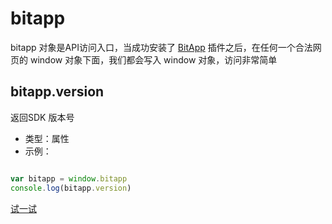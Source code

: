 # bitapp

bitapp 对象是API访问入口，当成功安装了 [BitApp](https://www.bitapp.net/) 插件之后，在任何一个合法网页的 window 对象下面，我们都会写入 window 对象，访问非常简单

## bitapp.version
返回SDK 版本号
- 类型：属性
- 示例：

```js

var bitapp = window.bitapp
console.log(bitapp.version)

```

[试一试](http://developer.bitapp.net/playground?code=bitapp.version)